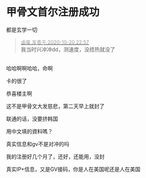 # 甲骨文首尔注册成功


都是玄学一切

<div class="quote"><blockquote><font size="2"><a href="https://www.hostloc.com/forum.php?mod=redirect&amp;goto=findpost&amp;pid=9329219&amp;ptid=756573" target="_blank"><font color="#999999">卤蛋 发表于 2020-10-20 22:57</font></a></font><br />
我当时兴冲冲dd，测速度，没捂热就没了</blockquote></div><br />
哈哈啊啊哈哈，命啊

卡的很了<img id="aimg_BKZ1n" onclick="zoom(this, this.src, 0, 0, 0)" class="zoom" src="https://cdn.jsdelivr.net/gh/hishis/forum-master/public/images/patch.gif" onmouseover="img_onmouseoverfunc(this)" onload="thumbImg(this)" border="0" alt="" />

恭喜楼主啊

这不是甲骨文大发慈悲，第二天早上就封了

联通的话，没要挤韩国

用中文填的資料嗎？<br />


真实信息和gv不是对冲的吗

我的注册好几个月了，还好，还能用，没封

真实IP+信息，又是GV接码，你是人在美国呢还是人在美国
